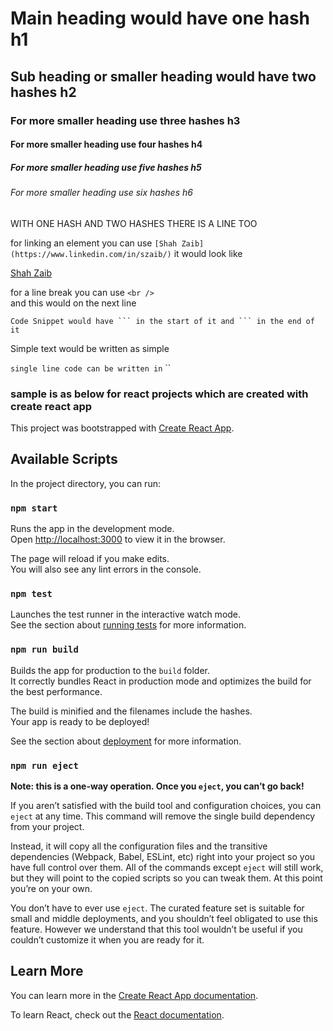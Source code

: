 # Main heading would have one hash h1
## Sub heading or smaller heading would have two hashes h2
### For more smaller heading use three hashes h3
#### For more smaller heading use four hashes h4
##### For more smaller heading use five hashes h5
###### For more smaller heading use six hashes h6

WITH ONE HASH AND TWO HASHES THERE IS A LINE TOO

for linking an element you can use `[Shah Zaib](https://www.linkedin.com/in/szaib/)` it would look like

[Shah Zaib](https://www.linkedin.com/in/szaib/)

for a line break you can use `<br />` <br /> and this would on the next line
```
Code Snippet would have ``` in the start of it and ``` in the end of it 
```
Simple text would be written as simple 

`single line code can be written in` ``

### sample is as below for react projects which are created with create react app

This project was bootstrapped with [Create React App](https://github.com/facebook/create-react-app).

## Available Scripts

In the project directory, you can run:

### `npm start`

Runs the app in the development mode.<br>
Open [http://localhost:3000](http://localhost:3000) to view it in the browser.

The page will reload if you make edits.<br>
You will also see any lint errors in the console.

### `npm test`

Launches the test runner in the interactive watch mode.<br>
See the section about [running tests](https://facebook.github.io/create-react-app/docs/running-tests) for more information.

### `npm run build`

Builds the app for production to the `build` folder.<br>
It correctly bundles React in production mode and optimizes the build for the best performance.

The build is minified and the filenames include the hashes.<br>
Your app is ready to be deployed!

See the section about [deployment](https://facebook.github.io/create-react-app/docs/deployment) for more information.

### `npm run eject`

**Note: this is a one-way operation. Once you `eject`, you can’t go back!**

If you aren’t satisfied with the build tool and configuration choices, you can `eject` at any time. This command will remove the single build dependency from your project.

Instead, it will copy all the configuration files and the transitive dependencies (Webpack, Babel, ESLint, etc) right into your project so you have full control over them. All of the commands except `eject` will still work, but they will point to the copied scripts so you can tweak them. At this point you’re on your own.

You don’t have to ever use `eject`. The curated feature set is suitable for small and middle deployments, and you shouldn’t feel obligated to use this feature. However we understand that this tool wouldn’t be useful if you couldn’t customize it when you are ready for it.

## Learn More

You can learn more in the [Create React App documentation](https://facebook.github.io/create-react-app/docs/getting-started).

To learn React, check out the [React documentation](https://reactjs.org/).

